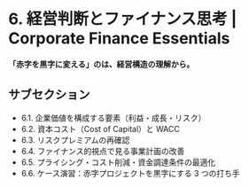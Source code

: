 # 6. 経営判断とファイナンス思考 | Corporate Finance Essentials

**「赤字を黒字に変える」のは、経営構造の理解から。**

## サブセクション

- 6.1. 企業価値を構成する要素（利益・成長・リスク）
- 6.2. 資本コスト（Cost of Capital）と WACC
- 6.3. リスクプレミアムの再確認
- 6.4. ファイナンス的視点で見る事業計画の改善
- 6.5. プライシング・コスト削減・資金調達条件の最適化
- 6.6. ケース演習：赤字プロジェクトを黒字にする 3 つの打ち手
